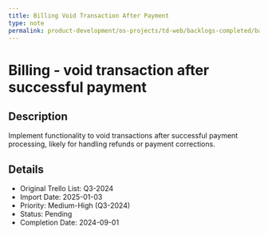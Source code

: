 ```yaml
---
title: Billing Void Transaction After Payment
type: note
permalink: product-development/os-projects/td-web/backlogs-completed/backlog-specs/billing-void-transaction-after-payment
---
```


# Billing - void transaction after successful payment

## Description
Implement functionality to void transactions after successful payment processing, likely for handling refunds or payment corrections.

## Details
- Original Trello List: Q3-2024
- Import Date: 2025-01-03
- Priority: Medium-High (Q3-2024)
- Status: Pending
- Completion Date: 2024-09-01
